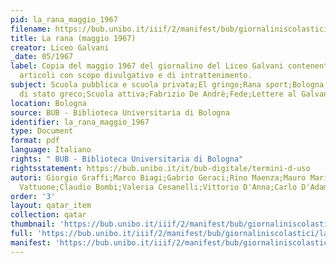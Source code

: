 ```yaml
---
pid: la_rana_maggio_1967
filename: https://bub.unibo.it/iiif/2/manifest/bub/giornaliniscolastici/larana/jpg/1967.json
title: La rana (maggio 1967)
creator: Liceo Galvani
_date: 05/1967
label: Copia del maggio 1967 del giornalino del Liceo Galvani contenente diciotto
  articoli con scopo divulgativo e di intrattenimento.
subject: Scuola pubblica e scuola privata;El gringo;Rana sport;Bologna;Calcio;Grecia;Colpo
  di stato greco;Scuola attiva;Fabrizio De Andrè;Fede;Lettere al Galvani;Premio Galvani;Beat;
location: Bologna
source: BUB - Biblioteca Universitaria di Bologna
identifier: la_rana_maggio_1967
type: Document
format: pdf
language: Italiano
rights: " BUB - Biblioteca Universitaria di Bologna"
rightsstatement: https://bub.unibo.it/it/bub-digitale/termini-d-uso
autori: Giorgio Graffi;Marco Biagi;Gabrio Geraci;Rino Maenza;Mauro Mariani;Riccardo
  Vattuone;Claudio Bombi;Valeria Cesanelli;Vittorio D'Anna;Carlo D'Adamo,Gemma Chiarini
order: '3'
layout: qatar_item
collection: qatar
thumbnail: 'https://bub.unibo.it/iiif/2/manifest/bub/giornaliniscolastici/larana/jpg/1967.json'
full: 'https://bub.unibo.it/iiif/2/manifest/bub/giornaliniscolastici/larana/jpg/1967.json'
manifest: 'https://bub.unibo.it/iiif/2/manifest/bub/giornaliniscolastici/larana/jpg/1967.json'
---
```

